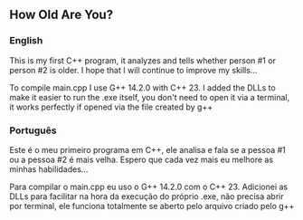 ## How Old Are You?

### English 
This is my first C++ program, it analyzes and tells whether person #1 or person #2 is older.
I hope that I will continue to improve my skills...

To compile main.cpp I use G++ 14.2.0 with C++ 23.
I added the DLLs to make it easier to run the .exe itself, you don't need to open it via a terminal, it works perfectly if opened via the file created by g++

### Português
Este é o meu primeiro programa em C++, ele analisa e fala se a pessoa #1 ou a pessoa #2 é mais velha.
Espero que cada vez mais eu melhore as minhas habilidades...

Para compilar o main.cpp eu uso o G++ 14.2.0 com o C++ 23.
Adicionei as DLLs para facilitar na hora da execução do próprio .exe, não precisa abrir por terminal, ele funciona totalmente se aberto pelo arquivo criado pelo g++
